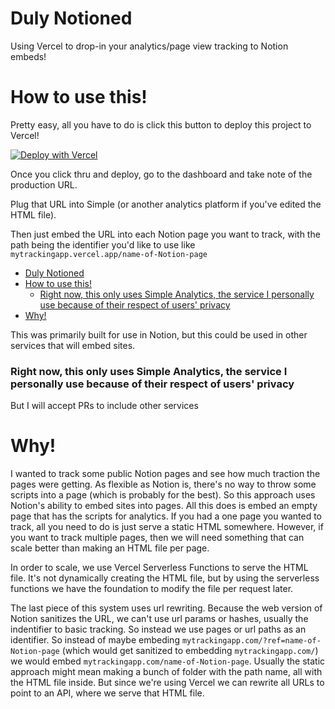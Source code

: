 # Duly Notioned

Using Vercel to drop-in your analytics/page view tracking to Notion embeds! 
# How to use this!

Pretty easy, all you have to do is click this button to deploy this project to Vercel!

[![Deploy with Vercel](https://vercel.com/button)](https://vercel.com/new/git/external?repository-url=https%3A%2F%2Fgithub.com%2Fvercel%2Fnext.js%2Ftree%2Fcanary%2Fexamples%2Fhello-world)


Once you click thru and deploy, go to the dashboard and take note of the production URL. 

Plug that URL into Simple (or another analytics platform if you've edited the HTML file).

Then just embed the URL into each Notion page you want to track, with the path being the identifier you'd like to use like `mytrackingapp.vercel.app/name-of-Notion-page`

- [Duly Notioned](#duly-notioned)
- [How to use this!](#how-to-use-this)
    - [Right now, this only uses Simple Analytics, the service I personally use because of their respect of users' privacy](#right-now-this-only-uses-simple-analytics-the-service-i-personally-use-because-of-their-respect-of-users-privacy)
- [Why!](#why)

This was primarily built for use in Notion, but this could be used in other services that will embed sites. 

### Right now, this only uses Simple Analytics, the service I personally use because of their respect of users' privacy
But I will accept PRs to include other services

# Why!

I wanted to track some public Notion pages and see how much traction the pages were getting. As flexible as Notion is, there's no way to throw some scripts into a page (which is probably for the best). So this approach uses Notion's ability to embed sites into pages. All this does is embed an empty page that has the scripts for analytics. If you had a one page you wanted to track, all you need to do is just serve a static HTML somewhere. However, if you want to track multiple pages, then we will need something that can scale better than making an HTML file per page.

In order to scale, we use Vercel Serverless Functions to serve the HTML file. It's not dynamically creating the HTML file, but by using the serverless functions we have the foundation to modify the file per request later.

The last piece of this system uses url rewriting. Because the web version of Notion sanitizes the URL, we can't use url params or hashes, usually the indentifier to basic tracking. So instead we use pages or url paths as an identifier. So instead of maybe embeding `mytrackingapp.com/?ref=name-of-Notion-page` (which would get sanitized to embedding `mytrackingapp.com/`) we would embed `mytrackingapp.com/name-of-Notion-page`. Usually the static approach might mean making a bunch of folder with the path name, all with the HTML file inside. But since we're using Vercel we can rewrite all URLs to point to an API, where we serve that HTML file.
